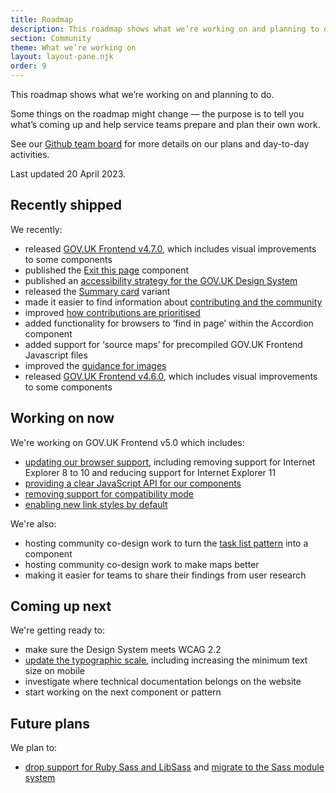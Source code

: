 ```yaml
---
title: Roadmap
description: This roadmap shows what we’re working on and planning to do.
section: Community
theme: What we’re working on
layout: layout-pane.njk
order: 9
---
```


This roadmap shows what we’re working on and planning to do.

Some things on the roadmap might change — the purpose is to tell you what’s coming up and help service teams prepare and plan their own work.

See our [Github team board](https://github.com/orgs/alphagov/projects/53) for more details on our plans and day-to-day activities.

Last updated 20 April 2023.

## Recently shipped

We recently:

- released [GOV.UK Frontend v4.7.0](https://github.com/alphagov/govuk-frontend/releases/tag/v4.7.0), which includes visual improvements to some components
- published the [Exit this page](/components/exit-this-page/) component
- published an [accessibility strategy for the GOV.UK Design System](/community/accessibility-strategy/)
- released the [Summary card](https://github.com/alphagov/govuk-design-system-backlog/issues/210) variant
- made it easier to find information about [contributing and the community](/community/)
- improved [how contributions are prioritised](https://design-system.service.gov.uk/community/upcoming-components-patterns/)
- added functionality for browsers to ‘find in page’ within the Accordion component
- added support for ‘source maps’ for precompiled GOV.UK Frontend Javascript files
- improved the [guidance for images](/styles/images/)
- released [GOV.UK Frontend v4.6.0](https://github.com/alphagov/govuk-frontend/releases/tag/v4.6.0), which includes visual improvements to some components

## Working on now

We're working on GOV.UK Frontend v5.0 which includes:

- [updating our browser support](https://github.com/alphagov/govuk-frontend/issues/2621), including removing support for Internet Explorer 8 to 10 and reducing support for Internet Explorer 11
- [providing a clear JavaScript API for our components](https://github.com/alphagov/govuk-frontend/issues/1389)
- [removing support for compatibility mode](https://github.com/alphagov/govuk-frontend/issues/2769)
- [enabling new link styles by default](https://github.com/alphagov/govuk-frontend/issues/2350)

We're also:

- hosting community co-design work to turn the [task list pattern](/patterns/task-list-pages/) into a component
- hosting community co-design work to make maps better
- making it easier for teams to share their findings from user research

## Coming up next

We're getting ready to:

- make sure the Design System meets WCAG 2.2
- [update the typographic scale](https://github.com/alphagov/govuk-design-system/issues/2289), including increasing the minimum text size on mobile
- investigate where technical documentation belongs on the website
- start working on the next component or pattern

## Future plans

We plan to:

- [drop support for Ruby Sass and LibSass](https://github.com/alphagov/govuk-frontend/issues/2637) and [migrate to the Sass module system](https://github.com/alphagov/govuk-frontend/issues/1791)
